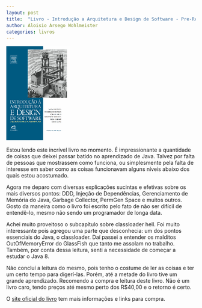```yaml
---
layout: post
title:  "Livro - Introdução a Arquitetura e Design de Software - Pre-Review"
author: Aloisio Arsego Wohlmeister
categories: livros
---
```


<img src="/images/livros/capa-introducao-arquitetura-design-software.png" class="capa-livro"/>

Estou lendo este incrível livro no momento. É impressionante a quantidade de coisas que deixei passar batido no aprendizado de Java. Talvez por falta de pessoas que mostrassem como funciona, ou simplesmente pela falta de interesse em saber como as coisas funcionavam alguns níveis abaixo dos quais estou acostumado.  

Agora me deparo com diversas explicações sucintas e efetivas sobre os mais diversos pontos: DDD, Injeção de Dependências, Gerenciamento de Memória do Java, Garbage Collector, PermGen Space e muitos outros.
Gosto da maneira como o livro foi escrito pelo fato de não ser difícil de entendê-lo, mesmo não sendo um programador de longa data.   

Achei muito proveitoso o subcapítulo sobre classloader hell. Foi muito interessante pois agregou uma parte que desconhecia: um dos pontos essenciais do Java, o classloader. Daí passei a entender os malditos OutOfMemoryError do GlassFish que tanto me assolam no trabalho. Também, por conta dessa leitura, senti a necessidade de começar a estudar o Java 8.  

Não concluí a leitura do mesmo, pois tenho o costume de ler as coisas e ter um certo tempo para digerí-las. Porém, até a metade do livro tive um grande aprendizado.
Recomendo a compra e leitura deste livro. Não é um livro caro, tendo preços até mesmo perto dos R$40,00 e o retorno é certo.

O [site oficial do livro](http://www.arquiteturajava.com.br/) tem mais informações e links para compra.
